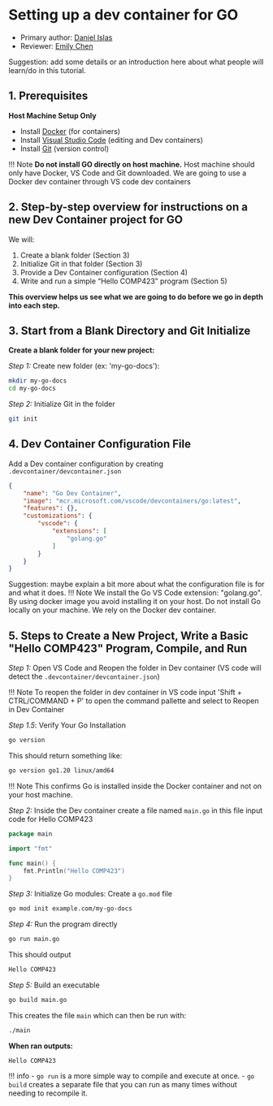 # Setting up a dev container for GO

* Primary author: [Daniel Islas](https://github.com/DanielBautista7799)
* Reviewer: [Emily Chen](https://github.com/emsesc)

Suggestion: add some details or an introduction here about what people will learn/do in this tutorial.

## 1. Prerequisites
**Host Machine Setup Only**

- Install [Docker](https://docs.docker.com/engine/install/) (for containers)
- Install [Visual Studio Code](https://code.visualstudio.com/download) (editing and Dev containers)
- Install [Git](https://git-scm.com/book/en/v2/Getting-Started-Installing-Git) (version control)

!!! Note
    **Do not install GO directly on host machine.** Host machine should only have Docker, VS Code and Git downloaded.
    We are going to use a Docker dev container through VS code dev containers

## 2. Step-by-step overview for instructions on a new Dev Container project for GO

We will:

1. Create a blank folder (Section 3)
2. Initialize Git in that folder (Section 3)
3. Provide a Dev Container configuration (Section 4)
4. Write and run a simple “Hello COMP423” program (Section 5)

**This overview helps us see what we are going to do before we go in depth into each step.**

## 3. Start from a Blank Directory and Git Initialize

 **Create a blank folder for your new project:**

 *Step 1:* Create new folder (ex: 'my-go-docs'):

```bash
mkdir my-go-docs
cd my-go-docs
```

*Step 2:* Initialize Git in the folder
```bash 
git init 
```

## 4. Dev Container Configuration File 
Add a Dev container configuration by creating `.devcontainer/devcontainer.json`
```json
{
    "name": "Go Dev Container",
    "image": "mcr.microsoft.com/vscode/devcontainers/go:latest",
    "features": {},
    "customizations": {
        "vscode": {
            "extensions": [
                "golang.go"
            ]
        }
    }
}
```
Suggestion: maybe explain a bit more about what the configuration file is for and what it does.
!!! Note 
    We install the Go VS Code extension: "golang.go".
    By using docker image you avoid installing it on your host.
    Do not install Go locally on your machine. We rely on the Docker dev container.

## 5. Steps to Create a New Project, Write a Basic "Hello COMP423" Program, Compile, and Run
*Step 1:* Open VS Code and Reopen the folder in Dev container (VS code will detect the `.devcontainer/devcontainer.json`)

!!! Note
    To reopen the folder in dev container in VS code input 'Shift + CTRL/COMMAND + P' to open the command pallette and select to Reopen in Dev Container

*Step 1.5*: Verify Your Go Installation
```bash
go version
```
This should return something like:
```bash
go version go1.20 linux/amd64
```
!!! Note 
    This confirms Go is installed inside the Docker container and not on your host machine.



*Step 2:* Inside the Dev container create a file named `main.go` in this file input code for Hello COMP423
```go
package main

import "fmt"

func main() {
    fmt.Println("Hello COMP423")
}
```
*Step 3:* Initialize Go modules: Create a `go.mod` file
```bash
go mod init example.com/my-go-docs
```
*Step 4:* Run the program directly 
```bash 
go run main.go
```
This should output
```bash 
Hello COMP423
```
*Step 5:* Build an executable 
```bash 
go build main.go
```
This creates the file `main` which can then be run with:
```bash 
./main
```
**When ran outputs:**

`Hello COMP423`

!!! info 
    - `go run` is a more simple way to compile and execute at once.
    - `go build` creates a separate file that you can run as many times without needing to recompile it.



